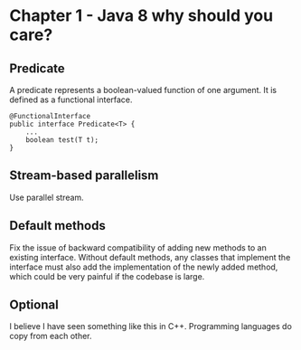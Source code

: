 # Chapter 1 - Java 8 why should you care?

## Predicate

A predicate represents a boolean-valued function of one argument. 
It is defined as a functional interface.
```
@FunctionalInterface
public interface Predicate<T> {
    ...
    boolean test(T t);
}
```

## Stream-based parallelism

Use parallel stream.

## Default methods

Fix the issue of backward compatibility of adding new methods to an existing interface.
Without default methods, any classes that implement the interface must also add
the implementation of the newly added method, which could be very painful if the 
codebase is large.

## Optional

I believe I have seen something like this in C++. Programming languages
do copy from each other.
